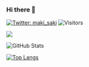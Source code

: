 ### Hi there 👋

[![Twitter: maki_saki](https://img.shields.io/twitter/follow/maki_saki?style=social)](https://twitter.com/maki_saki)
![Visitors](https://visitor-badge.glitch.me/badge?page_id=i-am-ethan&left_color=gray&right_color=blue)
 
![](https://github-profile-summary-cards.vercel.app/api/cards/profile-details?username=i-am-ethan&theme=vue)
 
![GitHub Stats](https://github-readme-stats.vercel.app/api?username=i-am-ethan&show_icons=true)
 
[![Top Langs](https://github-readme-stats.vercel.app/api/top-langs/?username=i-am-ethan&layout=compact&langs_count=6)](https://github.com/anuraghazra/github-readme-stats)


<!--
**i-am-ethan/i-am-ethan** is a ✨ _special_ ✨ repository because its `README.md` (this file) appears on your GitHub profile.

Here are some ideas to get you started:

- 🔭 I’m currently working on ...
- 🌱 I’m currently learning ...
- 👯 I’m looking to collaborate on ...
- 🤔 I’m looking for help with ...
- 💬 Ask me about ...
- 📫 How to reach me: ...
- 😄 Pronouns: ...
- ⚡ Fun fact: ...
-->
